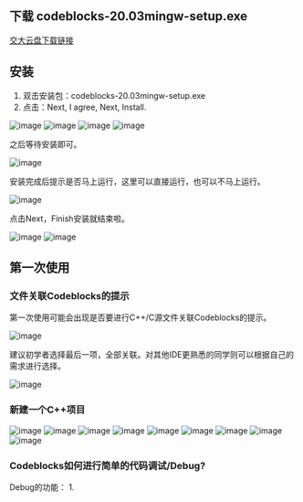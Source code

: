 ## 下载 codeblocks-20.03mingw-setup.exe
[交大云盘下载链接](https://jbox.sjtu.edu.cn/link/view/9f753b5137eb496388b32760df8ee67d)
## 安装
   1. 双击安装包：codeblocks-20.03mingw-setup.exe
   2. 点击：Next, I agree, Next, Install.

![image](https://github.com/longsjtu/FAQ/blob/Programming---ideas-and-methods/Codeblocks%20Installation/images/1.png)
![image](https://github.com/longsjtu/FAQ/blob/Programming---ideas-and-methods/Codeblocks%20Installation/images/2.png)
![image](https://github.com/longsjtu/FAQ/blob/Programming---ideas-and-methods/Codeblocks%20Installation/images/3.png)
![image](https://github.com/longsjtu/FAQ/blob/Programming---ideas-and-methods/Codeblocks%20Installation/images/4.png)

之后等待安装即可。

![image](https://github.com/longsjtu/FAQ/blob/Programming---ideas-and-methods/Codeblocks%20Installation/images/5.png)

安装完成后提示是否马上运行，这里可以直接运行，也可以不马上运行。

![image](https://github.com/longsjtu/FAQ/blob/Programming---ideas-and-methods/Codeblocks%20Installation/images/6.png)

点击Next，Finish安装就结束啦。

![image](https://github.com/longsjtu/FAQ/blob/Programming---ideas-and-methods/Codeblocks%20Installation/images/7.png)
![image](https://github.com/longsjtu/FAQ/blob/Programming---ideas-and-methods/Codeblocks%20Installation/images/8.png)

## 第一次使用
### 文件关联Codeblocks的提示
第一次使用可能会出现是否要进行C++/C源文件关联Codeblocks的提示。

![image](https://github.com/longsjtu/FAQ/blob/Programming---ideas-and-methods/Codeblocks%20Installation/images/9.png)

建议初学者选择最后一项，全部关联。对其他IDE更熟悉的同学则可以根据自己的需求进行选择。

![image](https://github.com/longsjtu/FAQ/blob/Programming---ideas-and-methods/Codeblocks%20Installation/images/10.png)

### 新建一个C++项目

![image](https://github.com/longsjtu/FAQ/blob/Programming---ideas-and-methods/Codeblocks%20Installation/images/2-1.png)
![image](https://github.com/longsjtu/FAQ/blob/Programming---ideas-and-methods/Codeblocks%20Installation/images/2-2.png)
![image](https://github.com/longsjtu/FAQ/blob/Programming---ideas-and-methods/Codeblocks%20Installation/images/2-3.png)
![image](https://github.com/longsjtu/FAQ/blob/Programming---ideas-and-methods/Codeblocks%20Installation/images/2-4.png)
![image](https://github.com/longsjtu/FAQ/blob/Programming---ideas-and-methods/Codeblocks%20Installation/images/2-5.png)
![image](https://github.com/longsjtu/FAQ/blob/Programming---ideas-and-methods/Codeblocks%20Installation/images/2-6.png)
![image](https://github.com/longsjtu/FAQ/blob/Programming---ideas-and-methods/Codeblocks%20Installation/images/2-7.png)
![image](https://github.com/longsjtu/FAQ/blob/Programming---ideas-and-methods/Codeblocks%20Installation/images/2-8.png)
![image](https://github.com/longsjtu/FAQ/blob/Programming---ideas-and-methods/Codeblocks%20Installation/images/2-9.png)

### Codeblocks如何进行简单的代码调试/Debug?
Debug的功能：
1. 













